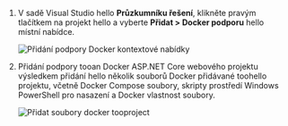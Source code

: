 1. V sadě Visual Studio hello **Průzkumníku řešení**, klikněte pravým tlačítkem na projekt hello a vyberte **Přidat > Docker podporu** hello místní nabídce.
   
    ![Přidání podpory Docker kontextové nabídky](media/vs-azure-tools-docker-add-docker-support/docker-support-context-menu.png)
2. Přidání podpory tooan Docker ASP.NET Core webového projektu výsledkem přidání hello několik souborů Docker přidávané toohello projektu, včetně Docker Compose soubory, skripty prostředí Windows PowerShell pro nasazení a Docker vlastnost soubory. 
   
    ![Přidat soubory docker tooproject](media/vs-azure-tools-docker-add-docker-support/docker-files-added.png)


